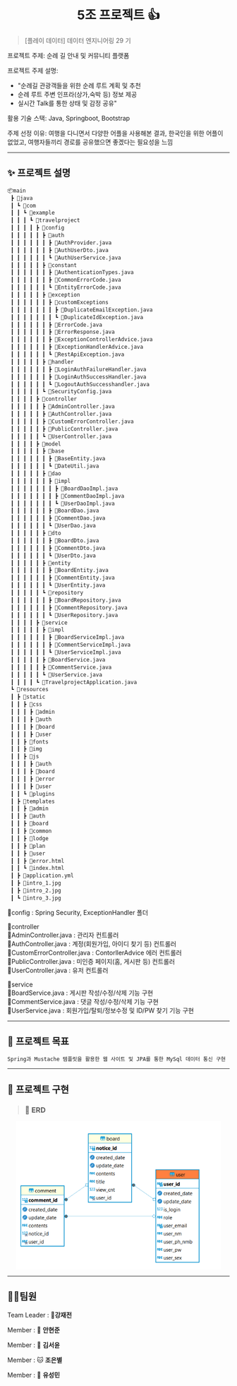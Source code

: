 <h1 align="center">5조 프로젝트 👍</h1>

> [플레이 데이터] 데이터 엔지니어링 29 기

프로젝트 주제: 순례 길 안내 및 커뮤니티 플랫폼  

프로젝트 주제 설명:  
- "순례길 관광객들을 위한 순례 루트 계획 및 추천  
- 순례 루트 주변 인프라(상가,숙박 등) 정보 제공  
- 실시간 Talk를 통한 상태 및 감정 공유"

활용 기술 스택: Java, Springboot, Bootstrap

주제 선정 이유: 여행을 다니면서 다양한 어플을 사용해본 결과, 한국인을 위한 어플이 없었고, 여행자들끼리 경로를 공유했으면 좋겠다는 필요성을 느낌

----------

## ✨ 프로젝트 설명


```sh
📦main
 ┣ 📂java
 ┃ ┗ 📂com
 ┃ ┃ ┗ 📂example
 ┃ ┃ ┃ ┗ 📂travelproject
 ┃ ┃ ┃ ┃ ┣ 📂config
 ┃ ┃ ┃ ┃ ┃ ┣ 📂auth
 ┃ ┃ ┃ ┃ ┃ ┃ ┣ 📜AuthProvider.java
 ┃ ┃ ┃ ┃ ┃ ┃ ┣ 📜AuthUserDto.java
 ┃ ┃ ┃ ┃ ┃ ┃ ┗ 📜AuthUserService.java
 ┃ ┃ ┃ ┃ ┃ ┣ 📂constant
 ┃ ┃ ┃ ┃ ┃ ┃ ┣ 📜AuthenticationTypes.java
 ┃ ┃ ┃ ┃ ┃ ┃ ┣ 📜CommonErrorCode.java
 ┃ ┃ ┃ ┃ ┃ ┃ ┗ 📜EntityErrorCode.java
 ┃ ┃ ┃ ┃ ┃ ┣ 📂exception
 ┃ ┃ ┃ ┃ ┃ ┃ ┣ 📂customExceptions
 ┃ ┃ ┃ ┃ ┃ ┃ ┃ ┣ 📜DuplicateEmailException.java
 ┃ ┃ ┃ ┃ ┃ ┃ ┃ ┗ 📜DuplicateIdException.java
 ┃ ┃ ┃ ┃ ┃ ┃ ┣ 📜ErrorCode.java
 ┃ ┃ ┃ ┃ ┃ ┃ ┣ 📜ErrorResponse.java
 ┃ ┃ ┃ ┃ ┃ ┃ ┣ 📜ExceptionControllerAdvice.java
 ┃ ┃ ┃ ┃ ┃ ┃ ┣ 📜ExceptionHandlerAdvice.java
 ┃ ┃ ┃ ┃ ┃ ┃ ┗ 📜RestApiException.java
 ┃ ┃ ┃ ┃ ┃ ┣ 📂handler
 ┃ ┃ ┃ ┃ ┃ ┃ ┣ 📜LoginAuthFailureHandler.java
 ┃ ┃ ┃ ┃ ┃ ┃ ┣ 📜LoginAuthSuccessHandler.java
 ┃ ┃ ┃ ┃ ┃ ┃ ┗ 📜LogoutAuthSuccesshandler.java
 ┃ ┃ ┃ ┃ ┃ ┗ 📜SecurityConfig.java
 ┃ ┃ ┃ ┃ ┣ 📂controller
 ┃ ┃ ┃ ┃ ┃ ┣ 📜AdminController.java
 ┃ ┃ ┃ ┃ ┃ ┣ 📜AuthController.java
 ┃ ┃ ┃ ┃ ┃ ┣ 📜CustomErrorController.java
 ┃ ┃ ┃ ┃ ┃ ┣ 📜PublicController.java
 ┃ ┃ ┃ ┃ ┃ ┗ 📜UserController.java
 ┃ ┃ ┃ ┃ ┣ 📂model
 ┃ ┃ ┃ ┃ ┃ ┣ 📂base
 ┃ ┃ ┃ ┃ ┃ ┃ ┣ 📜BaseEntity.java
 ┃ ┃ ┃ ┃ ┃ ┃ ┗ 📜DateUtil.java
 ┃ ┃ ┃ ┃ ┃ ┣ 📂dao
 ┃ ┃ ┃ ┃ ┃ ┃ ┣ 📂impl
 ┃ ┃ ┃ ┃ ┃ ┃ ┃ ┣ 📜BoardDaoImpl.java
 ┃ ┃ ┃ ┃ ┃ ┃ ┃ ┣ 📜CommentDaoImpl.java
 ┃ ┃ ┃ ┃ ┃ ┃ ┃ ┗ 📜UserDaoImpl.java
 ┃ ┃ ┃ ┃ ┃ ┃ ┣ 📜BoardDao.java
 ┃ ┃ ┃ ┃ ┃ ┃ ┣ 📜CommentDao.java
 ┃ ┃ ┃ ┃ ┃ ┃ ┗ 📜UserDao.java
 ┃ ┃ ┃ ┃ ┃ ┣ 📂dto
 ┃ ┃ ┃ ┃ ┃ ┃ ┣ 📜BoardDto.java
 ┃ ┃ ┃ ┃ ┃ ┃ ┣ 📜CommentDto.java
 ┃ ┃ ┃ ┃ ┃ ┃ ┗ 📜UserDto.java
 ┃ ┃ ┃ ┃ ┃ ┣ 📂entity
 ┃ ┃ ┃ ┃ ┃ ┃ ┣ 📜BoardEntity.java
 ┃ ┃ ┃ ┃ ┃ ┃ ┣ 📜CommentEntity.java
 ┃ ┃ ┃ ┃ ┃ ┃ ┗ 📜UserEntity.java
 ┃ ┃ ┃ ┃ ┃ ┗ 📂repository
 ┃ ┃ ┃ ┃ ┃ ┃ ┣ 📜BoardRepository.java
 ┃ ┃ ┃ ┃ ┃ ┃ ┣ 📜CommentRepository.java
 ┃ ┃ ┃ ┃ ┃ ┃ ┗ 📜UserRepository.java
 ┃ ┃ ┃ ┃ ┣ 📂service
 ┃ ┃ ┃ ┃ ┃ ┣ 📂impl
 ┃ ┃ ┃ ┃ ┃ ┃ ┣ 📜BoardServiceImpl.java
 ┃ ┃ ┃ ┃ ┃ ┃ ┣ 📜CommentServiceImpl.java
 ┃ ┃ ┃ ┃ ┃ ┃ ┗ 📜UserServiceImpl.java
 ┃ ┃ ┃ ┃ ┃ ┣ 📜BoardService.java
 ┃ ┃ ┃ ┃ ┃ ┣ 📜CommentService.java
 ┃ ┃ ┃ ┃ ┃ ┗ 📜UserService.java
 ┃ ┃ ┃ ┃ ┗ 📜TravelprojectApplication.java
 ┗ 📂resources
 ┃ ┣ 📂static
 ┃ ┃ ┣ 📂css
 ┃ ┃ ┃ ┣ 📂admin
 ┃ ┃ ┃ ┣ 📂auth
 ┃ ┃ ┃ ┣ 📂board
 ┃ ┃ ┃ ┣ 📂user
 ┃ ┃ ┣ 📂fonts
 ┃ ┃ ┣ 📂img
 ┃ ┃ ┣ 📂js
 ┃ ┃ ┃ ┣ 📂auth
 ┃ ┃ ┃ ┣ 📂board
 ┃ ┃ ┃ ┣ 📂error
 ┃ ┃ ┃ ┣ 📂user
 ┃ ┃ ┗ 📂plugins
 ┃ ┣ 📂templates
 ┃ ┃ ┣ 📂admin
 ┃ ┃ ┣ 📂auth
 ┃ ┃ ┣ 📂board
 ┃ ┃ ┣ 📂common
 ┃ ┃ ┣ 📂lodge
 ┃ ┃ ┣ 📂plan
 ┃ ┃ ┣ 📂user
 ┃ ┃ ┣ 📜error.html
 ┃ ┃ ┗ 📜index.html
 ┃ ┣ 📜application.yml
 ┃ ┣ 📜intro_1.jpg
 ┃ ┣ 📜intro_2.jpg
 ┃ ┗ 📜intro_3.jpg
```
📂config : Spring Security, ExceptionHandler 폴더

📂controller  
 📜AdminController.java : 관리자 컨트롤러<br>
 📜AuthController.java : 계정(회원가입, 아이디 찾기 등) 컨트롤러<br>
 📜CustomErrorController.java : ContorllerAdvice 에러 컨트롤러<br>
 📜PublicController.java : 미인증 페이지(홈, 게시판 등) 컨트롤러<br>
 📜UserController.java : 유저 컨트롤러

📂service  
 📜BoardService.java : 게시판 작성/수정/삭제 기능 구현  
 📜CommentService.java : 댓글 작성/수정/삭제 기능 구현  
 📜UserService.java : 회원가입/탈퇴/정보수정 및 ID/PW 찾기 기능 구현  

----------

## 📌 프로젝트 목표

```sh
Spring과 Mustache 템플릿을 활용한 웹 사이트 및 JPA를 통한 MySql 데이터 통신 구현  
```

----------

## 🐧 프로젝트 구현

> ### 🏢 **ERD**

<div align="center">
  <img src="./readme/ERD.png" style="zoom:76%;" align="center"/>
</div>

----------

## 🤼‍♂️팀원

Team Leader : 🐯**강재전**

Member : 🐶 **안현준**

Member : 🐺 **김서윤**

Member : 🐱 **조은별**

Member : 🦁 **유성민**

